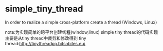 # simple_tiny_thread
In order to realize a simple cross-platform create a thread (Windows, Linux)

note:为实现简单的跨平台创建线程(window,linux)
simple tiny thread的代码实现主要是从tiny thread中裁剪和修改得到
	  tiny thread:http://tinythreadpp.bitsnbites.eu/

